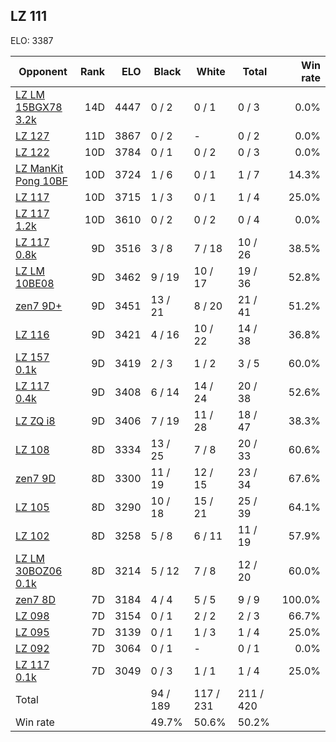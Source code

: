 ## LZ 111 ##

ELO: 3387

Opponent | Rank | ELO | Black | White | Total | Win rate
---------|-----:|----:|-------|-------|-------|-------:
[LZ LM 15BGX78 3.2k](LZ%20LM%2015BGX78%203.2k.md) | 14D | 4447 | 0 / 2 | 0 / 1 | 0 / 3 | 0.0%
[LZ 127](LZ%20127.md) | 11D | 3867 | 0 / 2 | - | 0 / 2 | 0.0%
[LZ 122](LZ%20122.md) | 10D | 3784 | 0 / 1 | 0 / 2 | 0 / 3 | 0.0%
[LZ ManKit Pong 10BF](LZ%20ManKit%20Pong%2010BF.md) | 10D | 3724 | 1 / 6 | 0 / 1 | 1 / 7 | 14.3%
[LZ 117](LZ%20117.md) | 10D | 3715 | 1 / 3 | 0 / 1 | 1 / 4 | 25.0%
[LZ 117 1.2k](LZ%20117%201.2k.md) | 10D | 3610 | 0 / 2 | 0 / 2 | 0 / 4 | 0.0%
[LZ 117 0.8k](LZ%20117%200.8k.md) | 9D | 3516 | 3 / 8 | 7 / 18 | 10 / 26 | 38.5%
[LZ LM 10BE08](LZ%20LM%2010BE08.md) | 9D | 3462 | 9 / 19 | 10 / 17 | 19 / 36 | 52.8%
[zen7 9D+](zen7%209D+.md) | 9D | 3451 | 13 / 21 | 8 / 20 | 21 / 41 | 51.2%
[LZ 116](LZ%20116.md) | 9D | 3421 | 4 / 16 | 10 / 22 | 14 / 38 | 36.8%
[LZ 157 0.1k](LZ%20157%200.1k.md) | 9D | 3419 | 2 / 3 | 1 / 2 | 3 / 5 | 60.0%
[LZ 117 0.4k](LZ%20117%200.4k.md) | 9D | 3408 | 6 / 14 | 14 / 24 | 20 / 38 | 52.6%
[LZ ZQ i8](LZ%20ZQ%20i8.md) | 9D | 3406 | 7 / 19 | 11 / 28 | 18 / 47 | 38.3%
[LZ 108](LZ%20108.md) | 8D | 3334 | 13 / 25 | 7 / 8 | 20 / 33 | 60.6%
[zen7 9D](zen7%209D.md) | 8D | 3300 | 11 / 19 | 12 / 15 | 23 / 34 | 67.6%
[LZ 105](LZ%20105.md) | 8D | 3290 | 10 / 18 | 15 / 21 | 25 / 39 | 64.1%
[LZ 102](LZ%20102.md) | 8D | 3258 | 5 / 8 | 6 / 11 | 11 / 19 | 57.9%
[LZ LM 30BOZ06 0.1k](LZ%20LM%2030BOZ06%200.1k.md) | 8D | 3214 | 5 / 12 | 7 / 8 | 12 / 20 | 60.0%
[zen7 8D](zen7%208D.md) | 7D | 3184 | 4 / 4 | 5 / 5 | 9 / 9 | 100.0%
[LZ 098](LZ%20098.md) | 7D | 3154 | 0 / 1 | 2 / 2 | 2 / 3 | 66.7%
[LZ 095](LZ%20095.md) | 7D | 3139 | 0 / 1 | 1 / 3 | 1 / 4 | 25.0%
[LZ 092](LZ%20092.md) | 7D | 3064 | 0 / 1 | - | 0 / 1 | 0.0%
[LZ 117 0.1k](LZ%20117%200.1k.md) | 7D | 3049 | 0 / 3 | 1 / 1 | 1 / 4 | 25.0%
Total | | | 94 / 189 | 117 / 231 | 211 / 420 | 
Win rate| | | 49.7% | 50.6% | 50.2% | 
